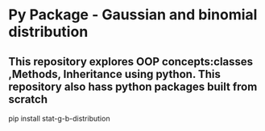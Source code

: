 # Py Package - Gaussian and binomial distribution
This repository explores OOP concepts:classes ,Methods, Inheritance using python.
This repository also hass python packages built from scratch 
--
pip install stat-g-b-distribution

